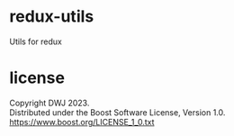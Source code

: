 # redux-utils

Utils for redux

# license

Copyright DWJ 2023.  
Distributed under the Boost Software License, Version 1.0.  
https://www.boost.org/LICENSE_1_0.txt
